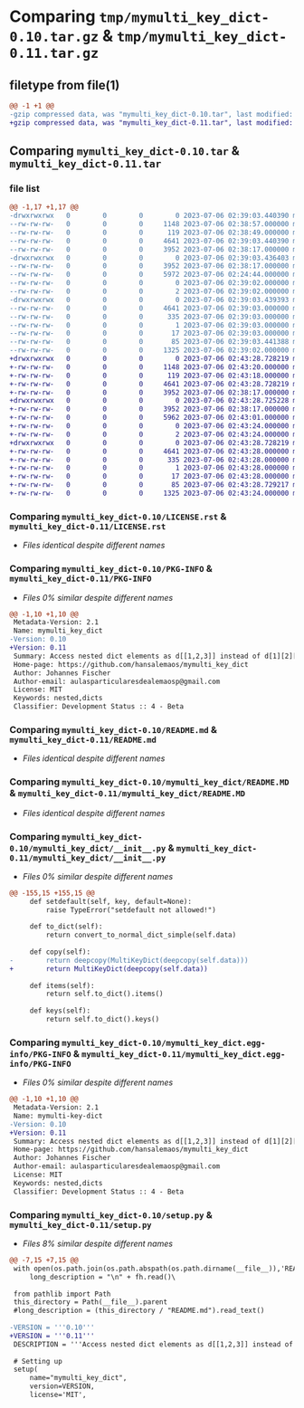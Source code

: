 # Comparing `tmp/mymulti_key_dict-0.10.tar.gz` & `tmp/mymulti_key_dict-0.11.tar.gz`

## filetype from file(1)

```diff
@@ -1 +1 @@
-gzip compressed data, was "mymulti_key_dict-0.10.tar", last modified: Thu Jul  6 02:39:03 2023, max compression
+gzip compressed data, was "mymulti_key_dict-0.11.tar", last modified: Thu Jul  6 02:43:28 2023, max compression
```

## Comparing `mymulti_key_dict-0.10.tar` & `mymulti_key_dict-0.11.tar`

### file list

```diff
@@ -1,17 +1,17 @@
-drwxrwxrwx   0        0        0        0 2023-07-06 02:39:03.440390 mymulti_key_dict-0.10/
--rw-rw-rw-   0        0        0     1148 2023-07-06 02:38:57.000000 mymulti_key_dict-0.10/LICENSE.rst
--rw-rw-rw-   0        0        0      119 2023-07-06 02:38:49.000000 mymulti_key_dict-0.10/MANIFEST.in
--rw-rw-rw-   0        0        0     4641 2023-07-06 02:39:03.440390 mymulti_key_dict-0.10/PKG-INFO
--rw-rw-rw-   0        0        0     3952 2023-07-06 02:38:17.000000 mymulti_key_dict-0.10/README.md
-drwxrwxrwx   0        0        0        0 2023-07-06 02:39:03.436403 mymulti_key_dict-0.10/mymulti_key_dict/
--rw-rw-rw-   0        0        0     3952 2023-07-06 02:38:17.000000 mymulti_key_dict-0.10/mymulti_key_dict/README.MD
--rw-rw-rw-   0        0        0     5972 2023-07-06 02:24:44.000000 mymulti_key_dict-0.10/mymulti_key_dict/__init__.py
--rw-rw-rw-   0        0        0        0 2023-07-06 02:39:02.000000 mymulti_key_dict-0.10/mymulti_key_dict/requirements.txt
--rw-rw-rw-   0        0        0        2 2023-07-06 02:39:02.000000 mymulti_key_dict-0.10/mymulti_key_dict/thirdparty.json
-drwxrwxrwx   0        0        0        0 2023-07-06 02:39:03.439393 mymulti_key_dict-0.10/mymulti_key_dict.egg-info/
--rw-rw-rw-   0        0        0     4641 2023-07-06 02:39:03.000000 mymulti_key_dict-0.10/mymulti_key_dict.egg-info/PKG-INFO
--rw-rw-rw-   0        0        0      335 2023-07-06 02:39:03.000000 mymulti_key_dict-0.10/mymulti_key_dict.egg-info/SOURCES.txt
--rw-rw-rw-   0        0        0        1 2023-07-06 02:39:03.000000 mymulti_key_dict-0.10/mymulti_key_dict.egg-info/dependency_links.txt
--rw-rw-rw-   0        0        0       17 2023-07-06 02:39:03.000000 mymulti_key_dict-0.10/mymulti_key_dict.egg-info/top_level.txt
--rw-rw-rw-   0        0        0       85 2023-07-06 02:39:03.441388 mymulti_key_dict-0.10/setup.cfg
--rw-rw-rw-   0        0        0     1325 2023-07-06 02:39:02.000000 mymulti_key_dict-0.10/setup.py
+drwxrwxrwx   0        0        0        0 2023-07-06 02:43:28.728219 mymulti_key_dict-0.11/
+-rw-rw-rw-   0        0        0     1148 2023-07-06 02:43:20.000000 mymulti_key_dict-0.11/LICENSE.rst
+-rw-rw-rw-   0        0        0      119 2023-07-06 02:43:18.000000 mymulti_key_dict-0.11/MANIFEST.in
+-rw-rw-rw-   0        0        0     4641 2023-07-06 02:43:28.728219 mymulti_key_dict-0.11/PKG-INFO
+-rw-rw-rw-   0        0        0     3952 2023-07-06 02:38:17.000000 mymulti_key_dict-0.11/README.md
+drwxrwxrwx   0        0        0        0 2023-07-06 02:43:28.725228 mymulti_key_dict-0.11/mymulti_key_dict/
+-rw-rw-rw-   0        0        0     3952 2023-07-06 02:38:17.000000 mymulti_key_dict-0.11/mymulti_key_dict/README.MD
+-rw-rw-rw-   0        0        0     5962 2023-07-06 02:43:01.000000 mymulti_key_dict-0.11/mymulti_key_dict/__init__.py
+-rw-rw-rw-   0        0        0        0 2023-07-06 02:43:24.000000 mymulti_key_dict-0.11/mymulti_key_dict/requirements.txt
+-rw-rw-rw-   0        0        0        2 2023-07-06 02:43:24.000000 mymulti_key_dict-0.11/mymulti_key_dict/thirdparty.json
+drwxrwxrwx   0        0        0        0 2023-07-06 02:43:28.728219 mymulti_key_dict-0.11/mymulti_key_dict.egg-info/
+-rw-rw-rw-   0        0        0     4641 2023-07-06 02:43:28.000000 mymulti_key_dict-0.11/mymulti_key_dict.egg-info/PKG-INFO
+-rw-rw-rw-   0        0        0      335 2023-07-06 02:43:28.000000 mymulti_key_dict-0.11/mymulti_key_dict.egg-info/SOURCES.txt
+-rw-rw-rw-   0        0        0        1 2023-07-06 02:43:28.000000 mymulti_key_dict-0.11/mymulti_key_dict.egg-info/dependency_links.txt
+-rw-rw-rw-   0        0        0       17 2023-07-06 02:43:28.000000 mymulti_key_dict-0.11/mymulti_key_dict.egg-info/top_level.txt
+-rw-rw-rw-   0        0        0       85 2023-07-06 02:43:28.729217 mymulti_key_dict-0.11/setup.cfg
+-rw-rw-rw-   0        0        0     1325 2023-07-06 02:43:24.000000 mymulti_key_dict-0.11/setup.py
```

### Comparing `mymulti_key_dict-0.10/LICENSE.rst` & `mymulti_key_dict-0.11/LICENSE.rst`

 * *Files identical despite different names*

### Comparing `mymulti_key_dict-0.10/PKG-INFO` & `mymulti_key_dict-0.11/PKG-INFO`

 * *Files 0% similar despite different names*

```diff
@@ -1,10 +1,10 @@
 Metadata-Version: 2.1
 Name: mymulti_key_dict
-Version: 0.10
+Version: 0.11
 Summary: Access nested dict elements as d[[1,2,3]] instead of d[1][2][3] - compatible with dict() - no requirements
 Home-page: https://github.com/hansalemaos/mymulti_key_dict
 Author: Johannes Fischer
 Author-email: aulasparticularesdealemaosp@gmail.com
 License: MIT
 Keywords: nested,dicts
 Classifier: Development Status :: 4 - Beta
```

### Comparing `mymulti_key_dict-0.10/README.md` & `mymulti_key_dict-0.11/README.md`

 * *Files identical despite different names*

### Comparing `mymulti_key_dict-0.10/mymulti_key_dict/README.MD` & `mymulti_key_dict-0.11/mymulti_key_dict/README.MD`

 * *Files identical despite different names*

### Comparing `mymulti_key_dict-0.10/mymulti_key_dict/__init__.py` & `mymulti_key_dict-0.11/mymulti_key_dict/__init__.py`

 * *Files 0% similar despite different names*

```diff
@@ -155,15 +155,15 @@
     def setdefault(self, key, default=None):
         raise TypeError("setdefault not allowed!")
 
     def to_dict(self):
         return convert_to_normal_dict_simple(self.data)
 
     def copy(self):
-        return deepcopy(MultiKeyDict(deepcopy(self.data)))
+        return MultiKeyDict(deepcopy(self.data))
 
     def items(self):
         return self.to_dict().items()
 
     def keys(self):
         return self.to_dict().keys()
```

### Comparing `mymulti_key_dict-0.10/mymulti_key_dict.egg-info/PKG-INFO` & `mymulti_key_dict-0.11/mymulti_key_dict.egg-info/PKG-INFO`

 * *Files 0% similar despite different names*

```diff
@@ -1,10 +1,10 @@
 Metadata-Version: 2.1
 Name: mymulti-key-dict
-Version: 0.10
+Version: 0.11
 Summary: Access nested dict elements as d[[1,2,3]] instead of d[1][2][3] - compatible with dict() - no requirements
 Home-page: https://github.com/hansalemaos/mymulti_key_dict
 Author: Johannes Fischer
 Author-email: aulasparticularesdealemaosp@gmail.com
 License: MIT
 Keywords: nested,dicts
 Classifier: Development Status :: 4 - Beta
```

### Comparing `mymulti_key_dict-0.10/setup.py` & `mymulti_key_dict-0.11/setup.py`

 * *Files 8% similar despite different names*

```diff
@@ -7,15 +7,15 @@
 with open(os.path.join(os.path.abspath(os.path.dirname(__file__)),'README.md'), encoding="utf-8") as fh:
     long_description = "\n" + fh.read()\
 
 from pathlib import Path
 this_directory = Path(__file__).parent
 #long_description = (this_directory / "README.md").read_text()
 
-VERSION = '''0.10'''
+VERSION = '''0.11'''
 DESCRIPTION = '''Access nested dict elements as d[[1,2,3]] instead of d[1][2][3] - compatible with dict() - no requirements'''
 
 # Setting up
 setup(
     name="mymulti_key_dict",
     version=VERSION,
     license='MIT',
```

